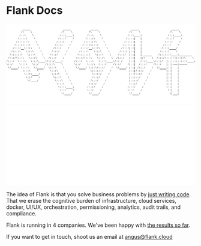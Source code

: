 # Flank Docs

![ASCII](assets/flank-ascii-text-black.png#only-light)
![ASCII](assets/flank-ascii-text.png#only-dark)

The idea of Flank is that you solve business problems by [just writing code](just-write-code.md). That we erase the cognitive burden of infrastructure, cloud services, docker, UI/UX, orchestration, permissioning, analytics, audit trails, and compliance.

Flank is running in 4 companies. We've been happy with [the results so far](results.md).

If you want to get in touch, shoot us an email at angus@flank.cloud

